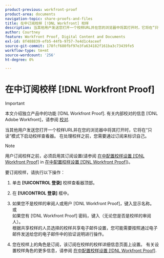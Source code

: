 ```yaml
---
product-previous: workfront-proof
product-area: documents
navigation-topic: share-proofs-and-files
title: 在中订阅校样 [!DNL Workfront] 校样
description: 当其他用户发送您打开一个校样URL并在您的浏览器中将其打开时，它将在“只读”模式下启动校样查看器。 在处理校样之前，您需要通过订阅来标识自己。
author: Courtney
feature: Workfront Proof, Digital Content and Documents
exl-id: 8f488839-efb5-44fb-9757-7e4d1c4aceef
source-git-commit: 178fcf680fbf97e3fa634182f161ba3c73439fe5
workflow-type: tm+mt
source-wordcount: '256'
ht-degree: 0%

---
```


# 在中订阅校样 [!DNL Workfront Proof]

>[!IMPORTANT]
>
>本文介绍独立产品中的功能 [!DNL Workfront Proof]. 有关内部校对的信息 [!DNL Adobe Workfront]，请参阅 [校对](../../../review-and-approve-work/proofing/proofing.md).

当其他用户发送您打开一个校样URL并在您的浏览器中将其打开时，它将在“只读”模式下启动校样查看器。 在处理校样之前，您需要通过订阅来标识自己。

>[!NOTE]
>
>用户订阅校样之前，必须启用其订阅设置(请参阅 [在中配置校样设置 [!DNL Workfront Proof]](../../../workfront-proof/wp-work-proofsfiles/manage-your-work/configure-proof-settings.md) in [在中配置校样设置 [!DNL Workfront Proof]](../../../workfront-proof/wp-work-proofsfiles/manage-your-work/configure-proof-settings.md))。

要订阅校样，请执行以下操作：

1. 单击 **[!UICONTROL 登录]** 校样查看器顶部。
1. 在 **[!UICONTROL 登录]** 框中。
1. 如果您不是校样的审阅人或用户 [!DNL Workfront Proof]，键入显示名称。\
   或\
   如果您有 [!DNL Workfront Proof] 密码，键入（无论您是否是校样的审阅人）。\
   根据共享校样的人员选择的校样共享电子邮件设置，您可能需要按照通过电子邮件发送给您的电子邮件中的验证说明进行操作。

1. 您在校样上的角色是订阅，该订阅在校样的校样详细信息页面上设置。 有关设置校样角色的更多信息，请参阅 [在中配置校样设置 [!DNL Workfront Proof]](../../../workfront-proof/wp-work-proofsfiles/manage-your-work/configure-proof-settings.md).
